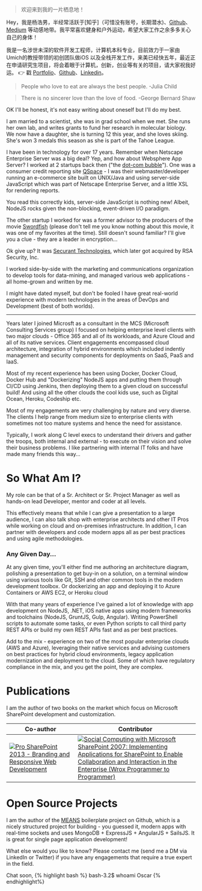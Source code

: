 > 欢迎来到我的一片栖息地！

Hey，我是杨浩男，半经常活跃于[知乎]（可惜没有账号，长期潜水)、[Github](http://github.com/rapsoulhaonan)、[Medium](https://medium.com/@rapsoulhaonan) 等动感地带。我平常喜欢健身和户外运动，希望大家工作之余多多关心自己的身体！

我是一名涉世未深的软件开发工程师，计算机本科专业，目前效力于一家由Umich的教授带领的初创团队做iOS
以及全栈开发工作，来美已经快五年，最近正在申请研究生项目，将会着眼于计算机，创新，创业等有关的项目，请大家祝我好运。
👉 戳 [Portfolio](/portfolio)、[Github](http://github.com/rapsoulhaonan)、[Linkedin](https://www.linkedin.com/in/haonan-yang-1a908056/)。 

> People who love to eat are always the best people. -Julia Child

> There is no sincerer love than the love of food. -George Bernard Shaw

OK I'll be honest, it's not easy writing about oneself but I'll do my best.

I am married to a scientist, she was in grad school when we met.  She runs her own lab, and writes grants to fund her research in molecular biology.  We now have a daughter, she is turning 12 this year, and she loves skiing.  She's won 3 medals this season as she is part of the Tahoe League.

I have been in technology for over 17 years.  Remember when Netscape Enterprise Server was a big deal?  Yep, and how about Websphere App Server?  I worked at 2 startups back then ("the [dot-com bubble](https://en.wikipedia.org/wiki/Dot-com_bubble)").  One was a consumer credit reporting site [QSpace](https://www.crunchbase.com/organization/qspace) - I was their webmaster/developer running an e-commerce site built on UNIX/Java and using server-side JavaScript which was part of Netscape Enterprise Server, and a little XSL for rendering reports.

You read this correctly kids, server-side JavaScript is nothing new!  Albeit, NodeJS rocks given the non-blocking, event-driven I/O paradigm.

The other startup I worked for was a former advisor to the producers of the movie [Swordfish](http://www.imdb.com/title/tt0244244/) (please don't tell me you know nothing about this movie, it was one of my favorites at the time).  Still doesn't sound familiar?  I'll give you a clue - they are a leader in encryption...

Ok give up?  It was [Securant Technologies](https://www.crunchbase.com/organization/securant-technologies#/entity), which later got acquired by RSA Security, Inc.

I worked side-by-side with the marketing and communications organization to develop tools for data-mining, and managed various web applications - all home-grown and written by me.

I might have dated myself, but don't be fooled I have great real-world experience with modern technologies in the areas of DevOps and Development (best of both worlds).

***
Years later I joined Microsft as a consultant in the MCS (Microsoft Consulting Services group) I focused on helping enterprise level clients with two major clouds - Office 365 and all of its workloads, and Azure Cloud and all of its native services.  Client engagements encompassed cloud architecture, integration of hybrid environments which included indentiy management and security components for deployments on SaaS, PaaS and IaaS.

Most of my recent experience has been using Docker, Docker Cloud, Docker Hub and "Dockerizing" NodeJS apps and putting them through CI/CD using Jenkins, then deploying them to a given cloud on successful build!  And using all the other clouds the cool kids use, such as Digital Ocean, Heroku, Codeship etc.

Most of my engagements are very challenging by nature and very diverse.  The clients I help range from medium size to enterprise clients with sometimes not too mature systems and hence the need for assistance.

Typically, I work along C level execs to understand their drivers and gather the troops, both internal and external - to execute on their vision and solve their business problems.  I like partnering with internal IT folks and have made many friends this way...

# So What Am I? #
My role can be that of a Sr. Architect or Sr. Project Manager as well as hands-on lead Developer, mentor and coder at all levels.

This effectively means that while I can give a presentation to a large audience, I can also talk shop with enterprise architects and other IT Pros while working on cloud and on-premises infrastructure.  In addition, I can partner with developers and code modern apps all as per best practices and using agile methodologies.

### Any Given Day... ###

At any given time, you'll either find me authoring an architecture diagram, polishing a presentation to get buy-in on a solution, on a terminal window using various tools like Git, SSH and other common tools in the modern development toolbox.  Or dockerizing an app and deploying it to Azure Containers or AWS EC2, or Heroku cloud

With that many years of experience I've gained a lot of knowledge with app development on NodeJS, .NET, iOS native apps using modern frameworks and toolchains (NodeJS, GruntJS, Gulp, Angular).  Writing PowerShell scripts to automate some tasks, or even Python scripts to call third party REST APIs or build my own REST APIs fast and as per best practices.

Add to the mix - experience on two of the most popular enterprise clouds (AWS and Azure), leveraging their native services and advising customers on best practices for hybrid cloud environments, legacy application modernization and deployment to the cloud.  Some of which have regulatory compliance in the mix, and you get the point, they are complex.

# Publications #

I am the author of two books on the market which focus on Microsoft SharePoint development and customization.

 Co-author | Contributor
------------ | -------------
[![Pro SharePoint 2013 - Branding and Responsive Web Development ](https://images-na.ssl-images-amazon.com/images/I/5106pYx-i2L._SX404_BO1,204,203,200_.jpg)](https://www.amazon.com/SharePoint-Branding-Responsive-Development-Experts/dp/1430250283/ref=sr_1_1?ie=UTF8&qid=1489543918&sr=8-1&keywords=web+development+responsive+design+sharepoint) | [![Social Computing with Microsoft SharePoint 2007: Implementing Applications for SharePoint to Enable Collaboration and Interaction in the Enterprise (Wrox Programmer to Programmer)](https://images-na.ssl-images-amazon.com/images/I/51QbHmkVzQL._SX394_BO1,204,203,200_.jpg)](https://www.amazon.com/Social-Computing-Microsoft-SharePoint-2007/dp/B003D3OH5U/ref=sr_1_10?ie=UTF8&qid=1489544832&sr=8-10&keywords=sharepoint+social)



# Open Source Projects #

I am the author of the [MEANS](https://github.com/SharePointOscar/MEANS) boilerplate project on Github, which is a nicely structured project for building - you guessed it, modern apps with real-time sockets and uses MongoDB + ExpressJS + AngularJS + SailsJS.  It is great for single page application development!

What else would you like to know?  Please contact me (send me a DM via LinkedIn or Twitter) if you have any engagements that require a true expert in the field.

Chat soon,
{% highlight bash  %}
bash-3.2$ whoami
Oscar
{% endhighlight%}
